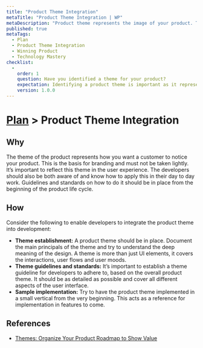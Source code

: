 ```yaml
---
title: "Product Theme Integration"
metaTitle: "Product Theme Integration | WP"
metaDescription: "Product theme represents the image of your product. This action focuses on integrating the previously set product theme, visual element library to code with specific guidelines for developers."
published: true
metaTags:
  - Plan
  - Product Theme Integration
  - Winning Product
  - Technology Mastery
checklist: 
  -
    order: 1
    question: Have you identified a theme for your product?
    expectation: Identifying a product theme is important as it represents how you want a customer to notice your product. 
    version: 1.0.0
---
```

# [Plan](../4-plan.md) > Product Theme Integration


## Why
The theme of the product represents how you want a customer to notice your product. This is the basis for branding and must not be taken lightly. It’s important to reflect this theme in the user experience. The developers should also be both aware of and know how to apply this in their day to day work. Guidelines and standards on how to do it should be in place from the beginning of the product life cycle.

## How
Consider the following to enable developers to integrate the product theme into development:

- **Theme establishment:** A product theme should be in place. Document the main principals of the theme and try to understand the deep meaning of the design. A theme is more than just UI elements, it covers the interactions, user flows and user moods.
- **Theme guidelines and standards:** It’s important to establish a theme guideline for developers to adhere to, based on the overall product theme. It should be as detailed as possible and cover all different aspects of the user interface.
- **Sample implementation:** Try to have the product theme implemented in a small vertical from the very beginning. This acts as a reference for implementation in features to come.

## References
- [Themes: Organize Your Product Roadmap to Show Value](https://www.productplan.com/thinking-themes-organize-product-roadmap-show-customer-value/)

